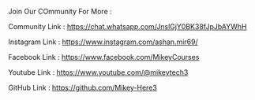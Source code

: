 Join Our COmmunity For More :

Community Link : https://chat.whatsapp.com/JnslGjY0BK38fJpJbAYWhH

Instagram Link : https://www.instagram.com/ashan.mir69/

Facebook Link : https://www.facebook.com/MikeyCourses

Youtube Link : https://www.youtube.com/@mikeytech3

GitHub Link : https://github.com/Mikey-Here3
